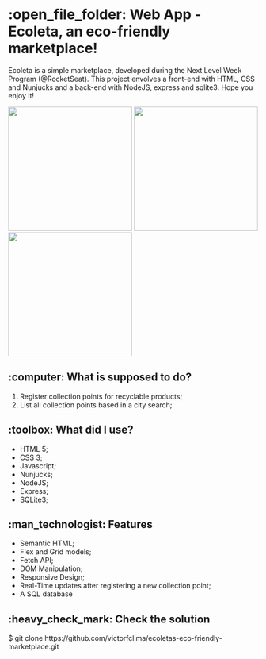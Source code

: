 <h1>:open_file_folder: Web App - Ecoleta, an eco-friendly marketplace!</h1>

Ecoleta is a simple marketplace, developed during the Next Level Week Program (@RocketSeat). This project envolves a front-end with HTML, CSS and Nunjucks and a back-end with NodeJS, express and sqlite3. Hope you enjoy it!

<img src="https://github.com/victorfclima/ecoletas-eco-friendly-marketplace/blob/master/.github/create-point.png" width="250">
<img src="https://github.com/victorfclima/ecoletas-eco-friendly-marketplace/blob/master/.github/fail.png" width="250">
<img src="https://github.com/victorfclima/ecoletas-eco-friendly-marketplace/blob/master/.github/search.png" width="250">

<h2>:computer: What is supposed to do?</h2>
<ol>
<li>Register collection points for recyclable products;</li>
<li>List all collection points based in a city search;</li>
</ol>

<h2>:toolbox: What did I use?</h2>
<ul>
<li>HTML 5;</li>
<li>CSS 3;</li>
<li>Javascript;</li>
<li>Nunjucks;</li>
<li>NodeJS;</li>
<li>Express;</li>
<li>SQLite3;</li>
</ul>

<h2>:man_technologist: Features</h2>
<ul>
<li>Semantic HTML;</li>
<li>Flex and Grid models;</li>
<li>Fetch API;</li>
<li>DOM Manipulation;</li>
<li>Responsive Design;</li>
<li>Real-Time updates after registering a new collection point;</li>
<li>A SQL database</li>
</ul>

<h2>:heavy_check_mark: Check the solution</h2>
$ git clone https://github.com/victorfclima/ecoletas-eco-friendly-marketplace.git
<br>
